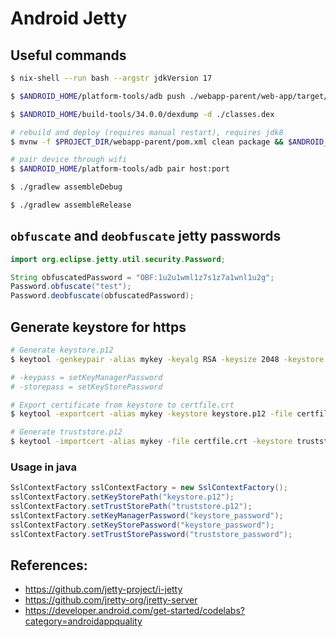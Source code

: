 # Android Jetty

<!-- <img src="./forReadme/runningExample.png" style="max-width: 200px" /> -->

## Useful commands
```sh
$ nix-shell --run bash --argstr jdkVersion 17

$ $ANDROID_HOME/platform-tools/adb push ./webapp-parent/web-app/target/web-app-1.0-SNAPSHOT.war /storage/emulated/0/jetty/webapps/

$ $ANDROID_HOME/build-tools/34.0.0/dexdump -d ./classes.dex

# rebuild and deploy (requires manual restart), requires jdk8
$ mvnw -f $PROJECT_DIR/webapp-parent/pom.xml clean package && $ANDROID_HOME/platform-tools/adb push $PROJECT_DIR/webapp-parent/web-app/target/web-app-1.0-SNAPSHOT-dexed.war /storage/emulated/0/jetty/webapps/

# pair device through wifi
$ $ANDROID_HOME/platform-tools/adb pair host:port

$ ./gradlew assembleDebug

$ ./gradlew assembleRelease
```

## `obfuscate` and `deobfuscate` jetty passwords
```java
import org.eclipse.jetty.util.security.Password;

String obfuscatedPassword = "OBF:1u2u1wml1z7s1z7a1wnl1u2g";
Password.obfuscate("test");
Password.deobfuscate(obfuscatedPassword);
```

## Generate keystore for https
```sh
# Generate keystore.p12
$ keytool -genkeypair -alias mykey -keyalg RSA -keysize 2048 -keystore keystore.p12 -storetype PKCS12 -storepass keystore_password -keypass keystore_password -dname "CN=localhost,OU=Unknown,O=Unknown,L=Unknown,ST=Unknown,C=Unknown"

# -keypass = setKeyManagerPassword
# -storepass = setKeyStorePassword

# Export certificate from keystore to certfile.crt
$ keytool -exportcert -alias mykey -keystore keystore.p12 -file certfile.crt -storetype PKCS12 -storepass keystore_password

# Generate truststore.p12
$ keytool -importcert -alias mykey -file certfile.crt -keystore truststore.p12 -storetype PKCS12 -storepass truststore_password -noprompt
```
### Usage in java
```java
SslContextFactory sslContextFactory = new SslContextFactory();
sslContextFactory.setKeyStorePath("keystore.p12");
sslContextFactory.setTrustStorePath("truststore.p12");
sslContextFactory.setKeyManagerPassword("keystore_password");
sslContextFactory.setKeyStorePassword("keystore_password");
sslContextFactory.setTrustStorePassword("truststore_password");
```

## References:
- https://github.com/jetty-project/i-jetty
- https://github.com/jretty-org/jretty-server
- https://developer.android.com/get-started/codelabs?category=androidappquality
